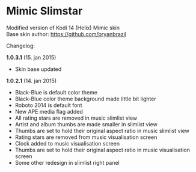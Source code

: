 # Mimic Slimstar
Modified version of Kodi 14 (Helix) Mimic skin<br />
Base skin author: https://github.com/bryanbrazil

Changelog:

**1.0.3.1** (15. jan 2015)
- Skin base updated

**1.0.2.1** (14. jan 2015)
- Black-Blue is default color theme
- Black-Blue color theme background made little bit lighter
- Roboto 2014 is default font
- New APE media flag added
- All rating stars are removed in music slimlist view
- Artist and album thumbs are made smaller in slimlist view 
- Thumbs are set to hold their original aspect ratio in music slimlist view
- Rating stars are removed from music visualisation screen
- Clock added to music visualisation screen
- Thumbs are set to hold their original aspect ratio in music visualisation screen
- Some other redesign in slimlist right panel
